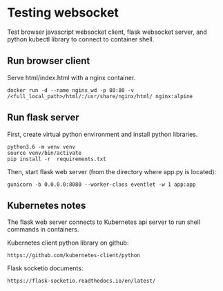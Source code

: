 Testing websocket
=================

Test browser javascript websocket client, flask websocket server, and python kubectl library to connect to container shell.

Run browser client
--------------

Serve html/index.html with a nginx container.

```
docker run -d --name nginx_wd -p 80:80 -v /<full_local_path>/html/:/usr/share/nginx/html/ nginx:alpine
```

Run flask server
------------

First, create virtual python environment and install python libraries.
```
python3.6 -m venv venv
source venv/bin/activate
pip install -r  requirements.txt
```

Then, start flask web server (from the directory where app.py is located):
```
gunicorn -b 0.0.0.0:8080 --worker-class eventlet -w 1 app:app
```

Kubernetes notes
----------------

The flask web server connects to Kubernetes api server to run shell commands in containers.

Kubernetes client python library on github:
```
https://github.com/kubernetes-client/python
```

Flask socketio documents:
```
https://flask-socketio.readthedocs.io/en/latest/
```

